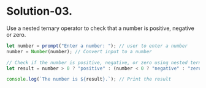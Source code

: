 # Solution-03.  
Use a nested ternary operator to check that a number is positive, negative or zero.
```javaScript
let number = prompt("Enter a number: "); // user to enter a number
number = Number(number); // Convert input to a number

// Check if the number is positive, negative, or zero using nested ternary operators
let result = number > 0 ? "positive" : (number < 0 ? "negative" : "zero");

console.log(`The number is ${result}.`); // Print the result
```
